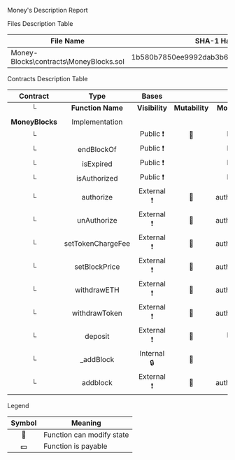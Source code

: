  Money's Description Report

 Files Description Table


|  File Name  |  SHA-1 Hash  |
|-------------|--------------|
| Money-Blocks\contracts\MoneyBlocks.sol | 1b580b7850ee9992dab3b66fffc32090100775a9 |


 Contracts Description Table


|  Contract  |         Type        |       Bases      |                  |                 |
|:----------:|:-------------------:|:----------------:|:----------------:|:---------------:|
|     └      |  **Function Name**  |  **Visibility**  |  **Mutability**  |  **Modifiers**  |
||||||
| **MoneyBlocks** | Implementation |  |||
| └ | <Constructor> | Public ❗️ | 🛑  |NO❗️ |
| └ | endBlockOf | Public ❗️ |   |NO❗️ |
| └ | isExpired | Public ❗️ |   |NO❗️ |
| └ | isAuthorized | Public ❗️ |   |NO❗️ |
| └ | authorize | External ❗️ | 🛑  | authorized |
| └ | unAuthorize | External ❗️ | 🛑  | authorized |
| └ | setTokenChargeFee | External ❗️ | 🛑  | authorized |
| └ | setBlockPrice | External ❗️ | 🛑  | authorized |
| └ | withdrawETH | External ❗️ | 🛑  | authorized |
| └ | withdrawToken | External ❗️ | 🛑  | authorized |
| └ | deposit | External ❗️ | 🛑  |NO❗️ |
| └ | _addBlock | Internal 🔒 | 🛑  | |
| └ | addblock | External ❗️ | 🛑  | authorized |


 Legend

|  Symbol  |  Meaning  |
|:--------:|-----------|
|    🛑    | Function can modify state |
|    💵    | Function is payable |
